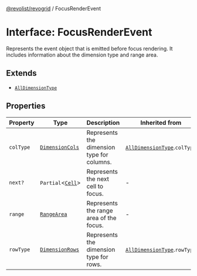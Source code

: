 [@revolist/revogrid](README.md) / FocusRenderEvent

# Interface: FocusRenderEvent

Represents the event object that is emitted before focus rendering.
It includes information about the dimension type and range area.

## Extends

- [`AllDimensionType`](Interface.AllDimensionType.md)

## Properties

| Property | Type | Description | Inherited from | Defined in |
| ------ | ------ | ------ | ------ | ------ |
| `colType` | [`DimensionCols`](TypeAlias.DimensionCols.md) | Represents the dimension type for columns. | [`AllDimensionType`](Interface.AllDimensionType.md).`colType` | [src/types/interfaces.ts:727](https://github.com/revolist/revogrid/blob/832a695f4c49c94511535fe3aac75fac9a36ad76/src/types/interfaces.ts#L727) |
| `next?` | `Partial`\<[`Cell`](Interface.Cell.md)\> | Represents the next cell to focus. | - | [src/types/interfaces.ts:749](https://github.com/revolist/revogrid/blob/832a695f4c49c94511535fe3aac75fac9a36ad76/src/types/interfaces.ts#L749) |
| `range` | [`RangeArea`](TypeAlias.RangeArea.md) | Represents the range area of the focus. | - | [src/types/interfaces.ts:744](https://github.com/revolist/revogrid/blob/832a695f4c49c94511535fe3aac75fac9a36ad76/src/types/interfaces.ts#L744) |
| `rowType` | [`DimensionRows`](TypeAlias.DimensionRows.md) | Represents the dimension type for rows. | [`AllDimensionType`](Interface.AllDimensionType.md).`rowType` | [src/types/interfaces.ts:722](https://github.com/revolist/revogrid/blob/832a695f4c49c94511535fe3aac75fac9a36ad76/src/types/interfaces.ts#L722) |
